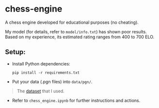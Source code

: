 # chess-engine

A chess engine developed for educational purposes (no cheating).

My model (for details, refer to `model/info.txt`) has shown poor results. Based on my experience, its estimated rating ranges from 400 to 700 ELO.

## Setup:

- Install Python dependencies:

    ```pip install -r requirements.txt```

- Put your data (.pgn files) into ```data/pgn/```. 

> The [dataset](https://database.nikonoel.fr/) that I used.

- Refer to ```chess_engine.ipynb``` for further instructions and actions.